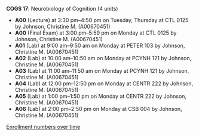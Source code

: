 **COGS 17**: Neurobiology of Cognition (4 units)

- **A00** (Lecture) at 3:30 pm–4:50 pm on Tuesday, Thursday at CTL 0125 by Johnson, Christine M. (A00670451)
- **A00** (Final Exam) at 3:00 pm–5:59 pm on Monday at CTL 0125 by Johnson, Christine M. (A00670451)
- **A01** (Lab) at 9:00 am–9:50 am on Monday at PETER 103 by Johnson, Christine M. (A00670451)
- **A02** (Lab) at 10:00 am–10:50 am on Monday at PCYNH 121 by Johnson, Christine M. (A00670451)
- **A03** (Lab) at 11:00 am–11:50 am on Monday at PCYNH 121 by Johnson, Christine M. (A00670451)
- **A04** (Lab) at 12:00 pm–12:50 pm on Monday at CENTR 222 by Johnson, Christine M. (A00670451)
- **A05** (Lab) at 1:00 pm–1:50 pm on Monday at CENTR 222 by Johnson, Christine M. (A00670451)
- **A06** (Lab) at 2:00 pm–2:50 pm on Monday at CSB 004 by Johnson, Christine M. (A00670451)

[Enrollment numbers over time](./COGS17.tsv)
